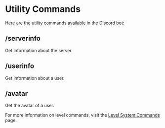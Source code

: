 <link rel="stylesheet" type="text/css" href="styles.css">

# Utility Commands

Here are the utility commands available in the Discord bot:

## /serverinfo
Get information about the server.

## /userinfo
Get information about a user.

## /avatar
Get the avatar of a user.

For more information on level commands, visit the [Level System Commands](level_system.md) page.
